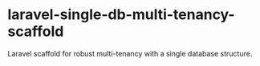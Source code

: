 # laravel-single-db-multi-tenancy-scaffold
Laravel scaffold for robust multi-tenancy with a single database structure.
